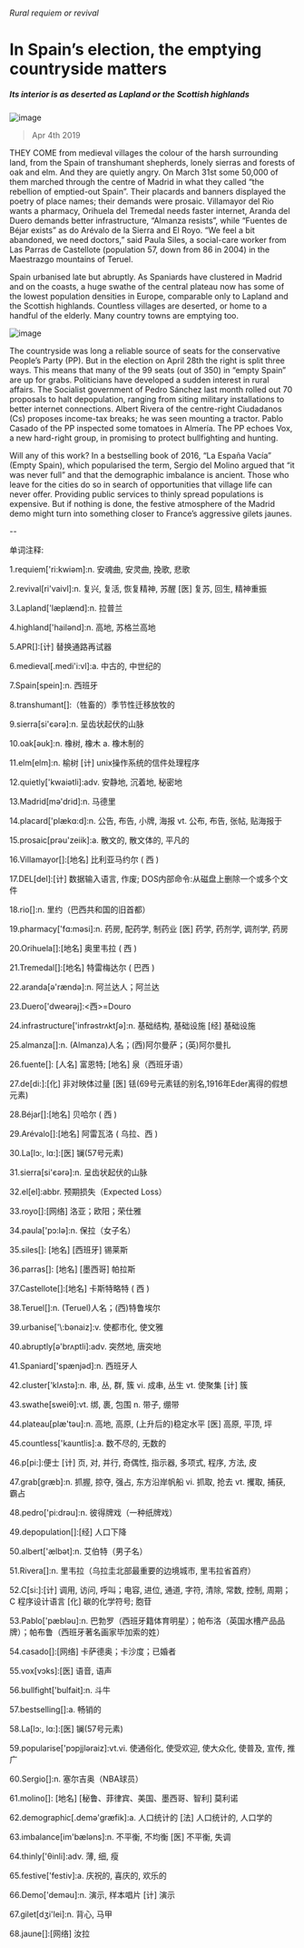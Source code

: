 ###### Rural requiem or revival
# In Spain’s election, the emptying countryside matters 
##### Its interior is as deserted as Lapland or the Scottish highlands 
![image](images/20190406_EUP509.jpg) 
> Apr 4th 2019 
THEY COME from medieval villages the colour of the harsh surrounding land, from the Spain of transhumant shepherds, lonely sierras and forests of oak and elm. And they are quietly angry. On March 31st some 50,000 of them marched through the centre of Madrid in what they called “the rebellion of emptied-out Spain”. Their placards and banners displayed the poetry of place names; their demands were prosaic. Villamayor del Rio wants a pharmacy, Orihuela del Tremedal needs faster internet, Aranda del Duero demands better infrastructure, “Almanza resists”, while “Fuentes de Béjar exists” as do Arévalo de la Sierra and El Royo. “We feel a bit abandoned, we need doctors,” said Paula Siles, a social-care worker from Las Parras de Castellote (population 57, down from 86 in 2004) in the Maestrazgo mountains of Teruel. 
Spain urbanised late but abruptly. As Spaniards have clustered in Madrid and on the coasts, a huge swathe of the central plateau now has some of the lowest population densities in Europe, comparable only to Lapland and the Scottish highlands. Countless villages are deserted, or home to a handful of the elderly. Many country towns are emptying too. 
![image](images/20190406_EUM906.png) 
The countryside was long a reliable source of seats for the conservative People’s Party (PP). But in the election on April 28th the right is split three ways. This means that many of the 99 seats (out of 350) in “empty Spain” are up for grabs. Politicians have developed a sudden interest in rural affairs. The Socialist government of Pedro Sánchez last month rolled out 70 proposals to halt depopulation, ranging from siting military installations to better internet connections. Albert Rivera of the centre-right Ciudadanos (Cs) proposes income-tax breaks; he was seen mounting a tractor. Pablo Casado of the PP inspected some tomatoes in Almería. The PP echoes Vox, a new hard-right group, in promising to protect bullfighting and hunting. 
Will any of this work? In a bestselling book of 2016, “La España Vacía” (Empty Spain), which popularised the term, Sergio del Molino argued that “it was never full” and that the demographic imbalance is ancient. Those who leave for the cities do so in search of opportunities that village life can never offer. Providing public services to thinly spread populations is expensive. But if nothing is done, the festive atmosphere of the Madrid demo might turn into something closer to France’s aggressive gilets jaunes. 
-- 
 单词注释:
1.requiem['ri:kwiәm]:n. 安魂曲, 安灵曲, 挽歌, 悲歌 
2.revival[ri'vaivl]:n. 复兴, 复活, 恢复精神, 苏醒 [医] 复苏, 回生, 精神重振 
3.Lapland['læplænd]:n. 拉普兰 
4.highland['hailәnd]:n. 高地, 苏格兰高地 
5.APR[]:[计] 替换通路再试器 
6.medieval[.medi'i:vl]:a. 中古的, 中世纪的 
7.Spain[spein]:n. 西班牙 
8.transhumant[]:（牲畜的）季节性迁移放牧的 
9.sierra[si'єәrә]:n. 呈齿状起伏的山脉 
10.oak[әuk]:n. 橡树, 橡木 a. 橡木制的 
11.elm[elm]:n. 榆树 [计] unix操作系统的信件处理程序 
12.quietly['kwaiәtli]:adv. 安静地, 沉着地, 秘密地 
13.Madrid[mә'drid]:n. 马德里 
14.placard['plækɑ:d]:n. 公告, 布告, 小牌, 海报 vt. 公布, 布告, 张帖, 贴海报于 
15.prosaic[prәu'zeiik]:a. 散文的, 散文体的, 平凡的 
16.Villamayor[]:[地名] 比利亚马约尔 ( 西 ) 
17.DEL[del]:[计] 数据输入语言, 作废; DOS内部命令:从磁盘上删除一个或多个文件 
18.rio[]:n. 里约（巴西共和国的旧首都） 
19.pharmacy['fɑ:mәsi]:n. 药房, 配药学, 制药业 [医] 药学, 药剂学, 调剂学, 药房 
20.Orihuela[]:[地名] 奥里韦拉 ( 西 ) 
21.Tremedal[]:[地名] 特雷梅达尔 ( 巴西 ) 
22.aranda[ə'rændə]:n. 阿兰达人；阿兰达 
23.Duero['dweәrәj]:<西>=Douro 
24.infrastructure['infrәstrʌktʃә]:n. 基础结构, 基础设施 [经] 基础设施 
25.almanza[]:n. (Almanza)人名；(西)阿尔曼萨；(英)阿尔曼扎 
26.fuente[]: [人名] 富恩特; [地名] 泉（西班牙语） 
27.de[di:]:[化] 非对映体过量 [医] 铥(69号元素铥的别名,1916年Eder离得的假想元素) 
28.Béjar[]:[地名] 贝哈尔 ( 西 ) 
29.Arévalo[]:[地名] 阿雷瓦洛 ( 乌拉、西 ) 
30.La[lɔ:, lɑ:]:[医] 镧(57号元素) 
31.sierra[si'єәrә]:n. 呈齿状起伏的山脉 
32.el[el]:abbr. 预期损失（Expected Loss） 
33.royo[]:[网络] 洛亚；欧阳；荣仕雅 
34.paula['pɔ:lә]:n. 保拉（女子名） 
35.siles[]: [地名] [西班牙] 锡莱斯 
36.parras[]: [地名] [墨西哥] 帕拉斯 
37.Castellote[]:[地名] 卡斯特略特 ( 西 ) 
38.Teruel[]:n. (Teruel)人名；(西)特鲁埃尔 
39.urbanise['\\:bәnaiz]:v. 使都市化, 使文雅 
40.abruptly[ә'brʌptli]:adv. 突然地, 唐突地 
41.Spaniard['spænjәd]:n. 西班牙人 
42.cluster['klʌstә]:n. 串, 丛, 群, 簇 vi. 成串, 丛生 vt. 使聚集 [计] 簇 
43.swathe[sweiθ]:vt. 绑, 裹, 包围 n. 带子, 绷带 
44.plateau[plæ'tәu]:n. 高地, 高原, (上升后的)稳定水平 [医] 高原, 平顶, 坪 
45.countless['kauntlis]:a. 数不尽的, 无数的 
46.p[pi:]:便士 [计] 页, 对, 并行, 奇偶性, 指示器, 多项式, 程序, 方法, 皮 
47.grab[græb]:n. 抓握, 掠夺, 强占, 东方沿岸帆船 vi. 抓取, 抢去 vt. 攫取, 捕获, 霸占 
48.pedro['pi:drәu]:n. 彼得牌戏（一种纸牌戏） 
49.depopulation[]:[经] 人口下降 
50.albert['ælbәt]:n. 艾伯特（男子名） 
51.Rivera[]:n. 里韦拉（乌拉圭北部最重要的边境城市, 里韦拉省首府） 
52.C[si:]:[计] 调用, 访问, 呼叫；电容, 进位, 通道, 字符, 清除, 常数, 控制, 周期；C 程序设计语言 [化] 碳的化学符号; 胞苷 
53.Pablo['pæblәu]:n. 巴勃罗（西班牙籍体育明星）；帕布洛（英国水槽产品品牌）；帕布鲁（西班牙著名画家毕加索的姓） 
54.casado[]:[网络] 卡萨德奥；卡沙度；已婚者 
55.vox[vɔks]:[医] 语音, 语声 
56.bullfight['bulfait]:n. 斗牛 
57.bestselling[]:a. 畅销的 
58.La[lɔ:, lɑ:]:[医] 镧(57号元素) 
59.popularise['pɔpjjlәraiz]:vt.vi. 使通俗化, 使受欢迎, 使大众化, 使普及, 宣传, 推广 
60.Sergio[]:n. 塞尔吉奥（NBA球员） 
61.molino[]: [地名] [秘鲁、菲律宾、美国、墨西哥、智利] 莫利诺 
62.demographic[.demә'græfik]:a. 人口统计的 [法] 人口统计的, 人口学的 
63.imbalance[im'bælәns]:n. 不平衡, 不均衡 [医] 不平衡, 失调 
64.thinly['θinli]:adv. 薄, 细, 瘦 
65.festive['festiv]:a. 庆祝的, 喜庆的, 欢乐的 
66.Demo['demәu]:n. 演示, 样本唱片 [计] 演示 
67.gilet[dʒi'lei]:n. 背心, 马甲 
68.jaune[]:[网络] 汝拉 
